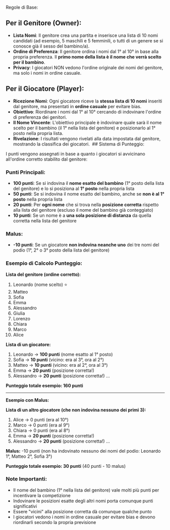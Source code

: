 Regole di Base:

## Per il Genitore (Owner):
- **Lista Nomi**: Il genitore crea una partita e inserisce una lista di 10 nomi candidati (ad esempio, 5 maschili e 5 femminili, o tutti di un genere se si conosce già il sesso del bambino/a).
- **Ordine di Preferenza**: Il genitore ordina i nomi dal 1° al 10° in base alla propria preferenza. Il **primo nome della lista è il nome che verrà scelto per il bambino**.
- **Privacy**: I giocatori NON vedono l'ordine originale dei nomi del genitore, ma solo i nomi in ordine casuale.

## Per il Giocatore (Player):
- **Ricezione Nomi**: Ogni giocatore riceve la **stessa lista di 10 nomi** inseriti dal genitore, ma presentati in **ordine casuale** per evitare bias.
- **Obiettivo**: Riordinare i nomi dal 1° al 10° cercando di indovinare l'ordine di preferenza dei genitori.
- **Il Nome Vincente**: L'obiettivo principale è indovinare quale sarà il nome scelto per il bambino (il 1° nella lista del genitore) e posizionarlo al 1° posto nella propria lista.
- **Rivelazione**: I risultati vengono rivelati alla data impostata dal genitore, mostrando la classifica dei giocatori.
 ## Sistema di Punteggio:

I punti vengono assegnati in base a quanto i giocatori si avvicinano all'ordine corretto stabilito dal genitore:

### Punti Principali:
- **100 punti**: Se si indovina il **nome esatto del bambino** (1° posto della lista del genitore) e lo si posiziona al **1° posto** nella propria lista
- **50 punti**: Se si indovina il nome esatto del bambino, anche se **non è al 1° posto** nella propria lista
- **20 punti**: Per **ogni nome** che si trova nella **posizione corretta** rispetto alla lista del genitore (escluso il nome del bambino già conteggiato)
- **10 punti**: Se un nome è a **una sola posizione di distanza** da quella corretta nella lista del genitore

### Malus:
- **-10 punti**: Se un giocatore **non indovina neanche uno** dei tre nomi del podio (1°, 2° o 3° posto della lista del genitore)

### Esempio di Calcolo Punteggio:

**Lista del genitore (ordine corretto):**
1. Leonardo (nome scelto) ⭐
2. Matteo
3. Sofia
4. Emma
5. Alessandro
6. Giulia
7. Lorenzo
8. Chiara
9. Marco
10. Alice

**Lista di un giocatore:**
1. Leonardo → **100 punti** (nome esatto al 1° posto)
2. Sofia → **10 punti** (vicino: era al 3°, ora al 2°)
3. Matteo → **10 punti** (vicino: era al 2°, ora al 3°)
4. Emma → **20 punti** (posizione corretta!)
5. Alessandro → **20 punti** (posizione corretta!)
...

**Punteggio totale esempio: 160 punti**

---

**Esempio con Malus:**

**Lista di un altro giocatore (che non indovina nessuno dei primi 3):**
1. Alice → 0 punti (era al 10°)
2. Marco → 0 punti (era al 9°)
3. Chiara → 0 punti (era al 8°)
4. Emma → **20 punti** (posizione corretta!)
5. Alessandro → **20 punti** (posizione corretta!)
...

**Malus:** -10 punti (non ha indovinato nessuno dei nomi del podio: Leonardo 1°, Matteo 2°, Sofia 3°)

**Punteggio totale esempio: 30 punti** (40 punti - 10 malus)

### Note Importanti:
- Il nome del bambino (1° nella lista del genitore) vale molti più punti per incentivare la competizione
- Indovinare le posizioni esatte degli altri nomi porta comunque punti significativi
- Essere "vicini" alla posizione corretta dà comunque qualche punto
- I giocatori vedono i nomi in ordine casuale per evitare bias e devono riordinarli secondo la propria previsione